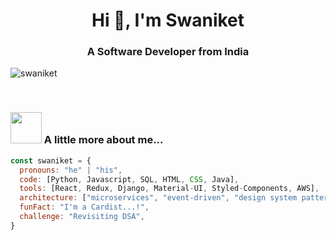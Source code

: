 <h1 align="center">Hi 👋, I'm Swaniket</h1>
<h3 align="center">A Software Developer from India</h3>


<p align="left"> <img src="https://komarev.com/ghpvc/?username=swaniket&label=Profile%20views&color=0e75b6&style=flat" alt="swaniket" /> </p>

<br/>

### <img src="https://media.giphy.com/media/VgCDAzcKvsR6OM0uWg/giphy.gif" width="50"> A little more about me... 

```javascript
const swaniket = {
  pronouns: "he" | "his",
  code: [Python, Javascript, SQL, HTML, CSS, Java],
  tools: [React, Redux, Django, Material-UI, Styled-Components, AWS],
  architecture: ["microservices", "event-driven", "design system pattern"],
  funFact: "I'm a Cardist...!",
  challenge: "Revisiting DSA",
}
```


